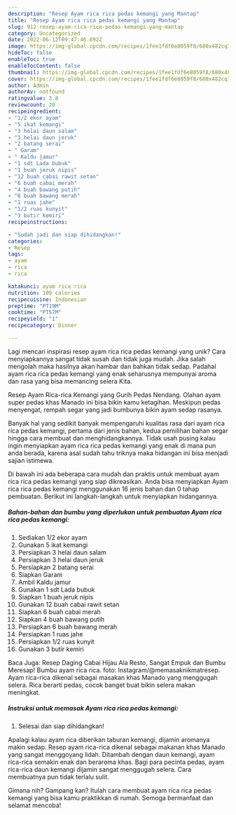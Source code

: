 ```yaml
---
description: "Resep Ayam rica rica pedas kemangi yang Mantap"
title: "Resep Ayam rica rica pedas kemangi yang Mantap"
slug: 912-resep-ayam-rica-rica-pedas-kemangi-yang-mantap
category: Uncategorized
date: 2022-06-12T09:47:46.692Z
image: https://img-global.cpcdn.com/recipes/1fee1fdf6e8059f8/680x482cq70/ayam-rica-rica-pedas-kemangi-foto-resep-utama.jpg
hideToc: false
enableToc: true
enableTocContent: false
thumbnail: https://img-global.cpcdn.com/recipes/1fee1fdf6e8059f8/680x482cq70/ayam-rica-rica-pedas-kemangi-foto-resep-utama.jpg
cover: https://img-global.cpcdn.com/recipes/1fee1fdf6e8059f8/680x482cq70/ayam-rica-rica-pedas-kemangi-foto-resep-utama.jpg
author: Admin
authorAv: notfound
ratingvalue: 3.8
reviewcount: 20
recipeingredient:
- "1/2 ekor ayam"
- "5 ikat kemangi"
- "3 helai daun salam"
- "3 helai daun jeruk"
- "2 batang serai"
- " Garam"
- " Kaldu jamur"
- "1 sdt Lada bubuk"
- "1 buah jeruk nipis"
- "12 buah cabai rawit setan"
- "6 buah cabai merah"
- "4 buah bawang putih"
- "6 buah bawang merah"
- "1 ruas jahe"
- "1/2 ruas kunyit"
- "3 butir kemiri"
recipeinstructions:

- "Sudah jadi dan siap dihidangkan!"
categories:
- Resep
tags:
- ayam
- rica
- rica

katakunci: ayam rica rica 
nutrition: 109 calories
recipecuisine: Indonesian
preptime: "PT19M"
cooktime: "PT57M"
recipeyield: "1"
recipecategory: Dinner

---
```





Lagi mencari inspirasi resep ayam rica rica pedas kemangi yang unik? Cara menyiapkannya sangat tidak susah dan tidak juga mudah. Jika salah mengolah maka hasilnya akan hambar dan bahkan tidak sedap. Padahal ayam rica rica pedas kemangi yang enak seharusnya mempunyai aroma dan rasa yang bisa memancing selera Kita.





Resep Ayam Rica-rica Kemangi yang Gurih Pedas Nendang. Olahan ayam super pedas khas Manado ini bisa bikin kamu ketagihan. Meskipun pedas menyengat, rempah segar yang jadi bumbunya bikin ayam sedap rasanya.

Banyak hal yang sedikit banyak mempengaruhi kualitas rasa dari ayam rica rica pedas kemangi, pertama dari jenis bahan, kedua pemilihan bahan segar hingga cara membuat dan menghidangkannya. Tidak usah pusing kalau ingin menyiapkan ayam rica rica pedas kemangi yang enak di mana pun anda berada, karena asal sudah tahu triknya maka hidangan ini bisa menjadi sajian istimewa.






Di bawah ini ada beberapa cara mudah dan praktis untuk membuat ayam rica rica pedas kemangi yang siap dikreasikan. Anda bisa menyiapkan Ayam rica rica pedas kemangi menggunakan 16 jenis bahan dan 0 tahap pembuatan. Berikut ini langkah-langkah untuk menyiapkan hidangannya.

<!--inarticleads1-->

##### Bahan-bahan dan bumbu yang diperlukan untuk pembuatan Ayam rica rica pedas kemangi:

1. Sediakan 1/2 ekor ayam
1. Gunakan 5 ikat kemangi
1. Persiapkan 3 helai daun salam
1. Persiapkan 3 helai daun jeruk
1. Persiapkan 2 batang serai
1. Siapkan  Garam
1. Ambil  Kaldu jamur
1. Gunakan 1 sdt Lada bubuk
1. Siapkan 1 buah jeruk nipis
1. Gunakan 12 buah cabai rawit setan
1. Siapkan 6 buah cabai merah
1. Siapkan 4 buah bawang putih
1. Persiapkan 6 buah bawang merah
1. Persiapkan 1 ruas jahe
1. Persiapkan 1/2 ruas kunyit
1. Gunakan 3 butir kemiri


Baca Juga: Resep Daging Cabai Hijau Ala Resto, Sangat Empuk dan Bumbu Meresap! Bumbu ayam rica rica. foto: Instagram/@memasaknikmatresep. Ayam rica-rica dikenal sebagai masakan khas Manado yang menggugah selera. Rica berarti pedas, cocok banget buat bikin selera makan meningkat. 

<!--inarticleads2-->

##### Instruksi untuk memasak Ayam rica rica pedas kemangi:


1. Selesai dan siap dihidangkan!

Apalagi kalau ayam rica diberikan taburan kemangi, dijamin aromanya makin sedap. Resep ayam rica-rica dikenal sebagai makanan khas Manado yang sangat menggoyang lidah. Ditambah dengan daun kemangi, ayam rica-rica semakin enak dan beraroma khas. Bagi para pecinta pedas, ayam rica-rica daun kemangi dijamin sangat menggugah selera. Cara membuatnya pun tidak terlalu sulit. 

Gimana nih? Gampang kan? Itulah cara membuat ayam rica rica pedas kemangi yang bisa kamu praktikkan di rumah. Semoga bermanfaat dan selamat mencoba!
